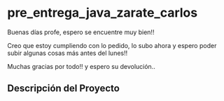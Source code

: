 # pre_entrega_java_zarate_carlos

Buenas días profe, espero se encuentre muy bien!! 

Creo que estoy cumpliendo con lo pedido, lo subo ahora y espero poder subir algunas cosas más antes del lunes!!

Muchas gracias por todo!! y espero su devolución..

## Descripción del Proyecto